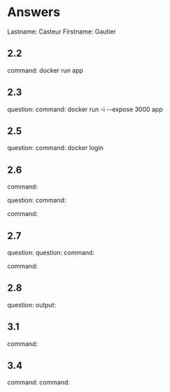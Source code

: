 # Answers

Lastname: Casteur
Firstname: Gautier

## 2.2
command: docker run app

## 2.3
question:
command: docker run -i --expose 3000 app

## 2.5
question:
command: docker login

## 2.6
command:

question:
command:

command:

## 2.7
question:
question:
command:

command:

## 2.8
question:
output:

## 3.1
command:

## 3.4
command:
command:
